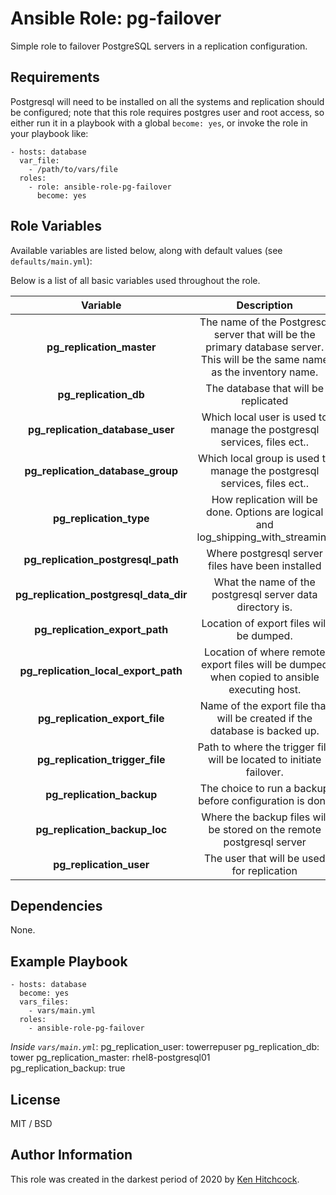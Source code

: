 # Ansible Role: pg-failover 

Simple role to failover PostgreSQL servers in a replication configuration.

## Requirements

Postgresql will need to be installed on all the systems and replication should be configured; note that this role requires postgres user and root access, so either run it in a playbook with a global `become: yes`, or invoke the role in your playbook like:

    - hosts: database
      var_file: 
        - /path/to/vars/file
      roles:
        - role: ansible-role-pg-failover
          become: yes

## Role Variables

Available variables are listed below, along with default values (see `defaults/main.yml`):

Below is a list of all basic variables used throughout the role.

| Variable | Description | Required | Defaults |
|:--------:|:-----------:|:--------:|:--------:|
| **pg_replication_master** | The name of the Postgresql server that will be the primary database server. This will be the same name as the inventory name. | yes | Not set | 	 
| **pg_replication_db** | The database that will be replicated | yes | postgres |
| **pg_replication_database_user** | Which local user is used to manage the postgresql services, files ect.. | yes | postgres |
| **pg_replication_database_group** | Which local group is used to manage the postgresql services, files ect.. | yes | postgres |
| **pg_replication_type** | How replication will be done. Options are logical and log_shipping_with_streaming | yes | log_shipping_with_streaming |
| **pg_replication_postgresql_path** | Where postgresql server files have been installed | yes | /var/lib/pgsql |
| **pg_replication_postgresql_data_dir** | What the name of the postgresql server data directory is. | yes | data |
| **pg_replication_export_path** | Location of export files will be dumped. | yes | /tmp/ |
| **pg_replication_local_export_path** | Location of where remote export files will be dumped when copied to ansible executing host. | yes | /tmp/ |
| **pg_replication_export_file** | Name of the export file that will be created if the database is backed up. | yes | postgresql_data.tar.gz |
| **pg_replication_trigger_file** | Path to where the trigger file will be located to initiate failover. | yes | /tmp/postgresql.trigger.5432 |
| **pg_replication_backup** | The choice to run a backup before configuration is done | yes | true |
| **pg_replication_backup_loc** | Where the backup files will be stored on the remote postgresql server | yes | /tmp |
| **pg_replication_user** | The user that will be used for replication | yes | repuser |

## Dependencies

None.

## Example Playbook

    - hosts: database
      become: yes
      vars_files:
        - vars/main.yml
      roles:
        - ansible-role-pg-failover

*Inside `vars/main.yml`*:
    pg_replication_user: towerrepuser
    pg_replication_db: tower
    pg_replication_master: rhel8-postgresql01  
    pg_replication_backup: true


## License

MIT / BSD

## Author Information

This role was created in the darkest period of 2020 by [Ken Hitchcock](https://github.com/kenhitchcock).
